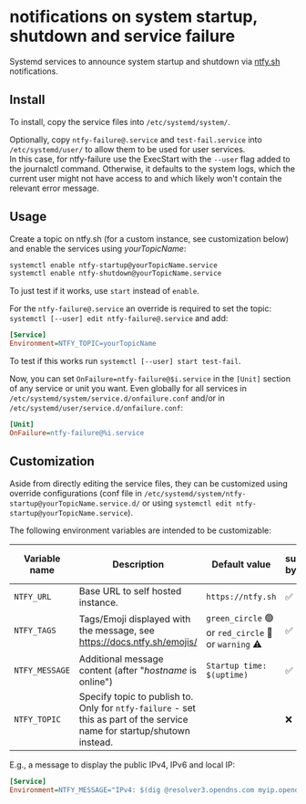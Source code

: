 # notifications on system startup, shutdown and service failure

Systemd services to announce system startup and shutdown via [ntfy.sh](https://ntfy.sh) notifications.

## Install

To install, copy the service files into `/etc/systemd/system/`.

Optionally, copy `ntfy-failure@.service` and `test-fail.service` into `/etc/systemd/user/` to allow them to be used for user services.  
In this case, for ntfy-failure use the ExecStart with the `--user` flag added to the journalctl command.
Otherwise, it defaults to the system logs, which the current user might not have access to and which likely won't contain the relevant error message.

## Usage

Create a topic on ntfy.sh (for a custom instance, see customization below) and enable the services using *yourTopicName*:

```sh
systemctl enable ntfy-startup@yourTopicName.service
systemctl enable ntfy-shutdown@yourTopicName.service
```

To just test if it works, use `start` instead of `enable`.

For the `ntfy-failure@.service` an override is required to set the topic: `systemctl [--user] edit ntfy-failure@.service` and add:

```ini
[Service]
Environment=NTFY_TOPIC=yourTopicName
```

To test if this works run `systemctl [--user] start test-fail`.

Now, you can set `OnFailure=ntfy-failure@$i.service` in the `[Unit]` section of any service or unit you want.
Even globally for all services in `/etc/systemd/system/service.d/onfailure.conf` and/or in `/etc/systemd/user/service.d/onfailure.conf`:

```ini
[Unit]
OnFailure=ntfy-failure@%i.service
```

## Customization

Aside from directly editing the service files, they can be customized using override configurations (conf file in `/etc/systemd/system/ntfy-startup@yourTopicName.service.d/` or using `systemctl edit ntfy-startup@yourTopicName.service`).

The following environment variables are intended to be customizable:

| Variable name | Description                                                                                                              | Default value                                           | supported by startup | supported by shutdown | supported by failure |
| ------------- |--------------------------------------------------------------------------------------------------------------------------|---------------------------------------------------------|----------------------|-----------------------|----------------------|
| `NTFY_URL`    | Base URL to self hosted instance.                                                                                        | `https://ntfy.sh`                                       | ✅️                   | ✅️                    | ✅                    |
| `NTFY_TAGS`   | Tags/Emoji displayed with the message, see https://docs.ntfy.sh/emojis/                                                  | `green_circle` 🟢️ or `red_circle` 🔴️ or `warning` ⚠️  | ✅️                   | ✅️                    | ✅                    |
| `NTFY_MESSAGE` | Additional message content (after "*hostname* is online")                                                                | `Startup time: $(uptime)`                               | ✅️                   | ❌️                    | ❌                    |
| `NTFY_TOPIC` | Specify topic to publish to. Only for `ntfy-failure` - set this as part of the service name for startup/shutown instead. |                                                         | ❌                    | ❌                     | ✅                    |

E.g., a message to display the public IPv4, IPv6 and local IP:

```ini
[Service]
Environment=NTFY_MESSAGE="IPv4: $(dig @resolver3.opendns.com myip.opendns.com +short -4) - IPv6: $(dig @resolver3.opendns.com myip.opendns.com +short -6) - Local IPs: $(hostname -i)"
```
